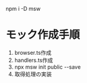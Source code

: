 npm i -D msw

# モック作成手順
1. browser.ts作成
2. handlers.ts作成
3. npx msw init public --save   
4. 取得処理の実装
